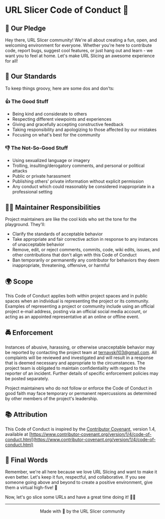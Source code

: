 # URL Slicer Code of Conduct 🤝

## 🌈 Our Pledge

Hey there, URL Slicer community! We're all about creating a fun, open, and welcoming environment for everyone. Whether you're here to contribute code, report bugs, suggest cool features, or just hang out and learn - we want you to feel at home. Let's make URL Slicing an awesome experience for all!

## 🎯 Our Standards

To keep things groovy, here are some dos and don'ts:

### 👍 The Good Stuff

- Being kind and considerate to others
- Respecting different viewpoints and experiences
- Giving and gracefully accepting constructive feedback
- Taking responsibility and apologizing to those affected by our mistakes
- Focusing on what's best for the community

### 👎 The Not-So-Good Stuff

- Using sexualized language or imagery
- Trolling, insulting/derogatory comments, and personal or political attacks
- Public or private harassment
- Publishing others' private information without explicit permission
- Any conduct which could reasonably be considered inappropriate in a professional setting

## 🦸‍♀️ Maintainer Responsibilities

Project maintainers are like the cool kids who set the tone for the playground. They'll:

- Clarify the standards of acceptable behavior
- Take appropriate and fair corrective action in response to any instances of unacceptable behavior
- Remove, edit, or reject comments, commits, code, wiki edits, issues, and other contributions that don't align with this Code of Conduct
- Ban temporarily or permanently any contributor for behaviors they deem inappropriate, threatening, offensive, or harmful

## 🌍 Scope

This Code of Conduct applies both within project spaces and in public spaces when an individual is representing the project or its community. Examples of representing a project or community include using an official project e-mail address, posting via an official social media account, or acting as an appointed representative at an online or offline event.

## 🚔 Enforcement

Instances of abusive, harassing, or otherwise unacceptable behavior may be reported by contacting the project team at [ternavski103@gmail.com](mailto:ternavski103@gmail.com). All complaints will be reviewed and investigated and will result in a response that is deemed necessary and appropriate to the circumstances. The project team is obligated to maintain confidentiality with regard to the reporter of an incident. Further details of specific enforcement policies may be posted separately.

Project maintainers who do not follow or enforce the Code of Conduct in good faith may face temporary or permanent repercussions as determined by other members of the project's leadership.

## 📚 Attribution

This Code of Conduct is inspired by the [Contributor Covenant](https://www.contributor-covenant.org), version 1.4, available at [https://www.contributor-covenant.org/version/1/4/code-of-conduct.html](https://www.contributor-covenant.org/version/1/4/code-of-conduct.html)

## 🎉 Final Words

Remember, we're all here because we love URL Slicing and want to make it even better. Let's keep it fun, respectful, and collaborative. If you see someone going above and beyond to create a positive environment, give them a virtual high-five! 🙌

Now, let's go slice some URLs and have a great time doing it! 🔪🔗

---

<p align="center">
  Made with 💖 by the URL Slicer community
</p>